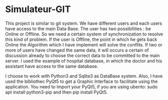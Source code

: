 # Simulateur-GIT
This project is similar to git system. We have different users and each users have access to the main Data Base. The user has two possibilities : be Online or Offline.
So we need a certain system of synchronization to resolve this kind of problem. If the user is Offline, the point in which he gets back Online the Algorithm which I have implement will solve the conflits.
If two or more of users have changed the same data, it will occurs a certain of discussion already to choose the correct data to be committed to the main server.
I used the example of hospital database, in which the doctor and his assistant have access to the same database.

I choose to work with Python3 and Sqlite3 as DataBase system.
Also, I have used the bibliothec PyQt5 to get a Graphic Interface to facilitate using the application.
You need to Import your PyQt5, if you are using ubento: sudo apt install python3-pip and then pip install PyQt5.
